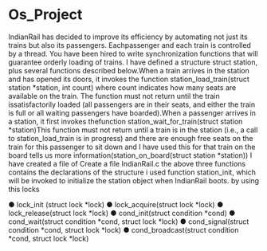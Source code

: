 # Os_Project

IndianRail has decided to improve its efficiency by automating not just its trains but also its passengers. Eachpassenger and each train is controlled by a thread. You have been hired to write synchronization functions that will guarantee orderly loading of trains. I have  defined a structure struct station, plus several functions described below.When a train arrives in the station and has opened its doors, it invokes the function station_load_train(struct station *station, int count)
where count indicates how many seats are available on the train. The function must not return until the train issatisfactorily loaded (all passengers are in their seats, and either the train is full or all waiting passengers have boarded).When a passenger arrives in a station, it first invokes thefunction station_wait_for_train(struct station *station)This function must not return until a train is in the station (i.e., a call to station_load_train is in progress) and there are enough free seats on the train for this passenger to sit down and I have used this for that train on the board tells us more information(station_on_board(struct station *station)) I have created a file of Create a file IndianRail.c the above three functions contains the declarations of the structure i used function station_init, which will be invoked to initialize the station object when IndianRail boots. by using this locks

● lock_init (struct lock *lock)
● lock_acquire(struct lock *lock)
● lock_release(struct lock *lock)
● cond_init(struct condition *cond)
● cond_wait(struct condition *cond, struct lock *lock)
● cond_signal(struct condition *cond, struct lock *lock)
● cond_broadcast(struct condition *cond, struct lock *lock)
